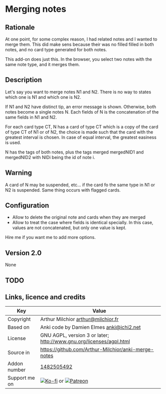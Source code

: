 # Merging notes
## Rationale
At one point, for some complex reason, I had related notes and I
wanted to merge them. This did make sens because their was no filled
filled in both notes, and no card type generated for both notes.

This add-on does just this. In the browser, you select two notes with
the same note type, and it merges them.

## Description
Let's say you want to merge notes N1 and N2. There is no way to states
which one is N1 and which one is N2.

If N1 and N2 have distinct tip, an error message is shown. Otherwise,
both notes become a single notes N. Each fields of N is the
concatenation of the same fields in N1 and N2.

For each card type CT, N has a card of type CT which is a copy of the
card of type CT of N1 or of N2, the choice is made such that the card
with the greatest interval is chosen. In case of equal interval, the
greatest easiness is used.

N has the tags of both notes, plus the tags merged mergedNID1 and
mergedNID2 with NIDi being the id of note i.

## Warning
A card of N may be suspended, etc... if the card fo the
same type in N1 or N2 is suspended. Same thing occurs with flagged cards.

## Configuration
* Allow to delete the original note and cards when they are merged
* Allow to treat the case where fields is identical specially. In this
  case, values are not concatenated, but only one value is kept.

Hire me if you want me to add more options.
## Version 2.0
None

## TODO

## Links, licence and credits

Key         |Value
------------|-------------------------------------------------------------------
Copyright   | Arthur Milchior <arthur@milchior.fr>
Based on    | Anki code by Damien Elmes <anki@ichi2.net>
License     | GNU AGPL, version 3 or later; http://www.gnu.org/licenses/agpl.html
Source in   | https://github.com/Arthur-Milchior/anki-merge-notes
Addon number| [1482505492](https://ankiweb.net/shared/info/1482505492)
Support me on| [![Ko-fi](https://ko-fi.com/img/Kofi_Logo_Blue.svg)](Ko-fi.com/arthurmilchior) or [![Patreon](http://www.milchior.fr/patreon.png)](https://www.patreon.com/bePatron?u=146206)
